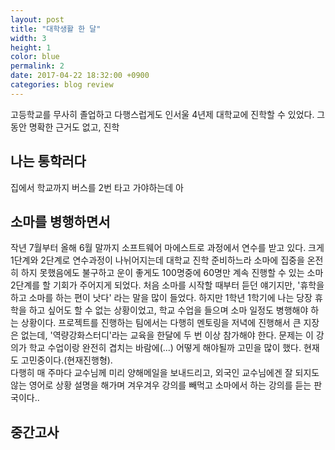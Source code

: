 ```yaml
---
layout: post
title: "대학생활 한 달"
width: 3
height: 1
color: blue
permalink: 2
date: 2017-04-22 18:32:00 +0900
categories: blog review
---
```


고등학교를 무사히 졸업하고 다행스럽게도 인서울 4년제 대학교에 진학할 수 있었다. 그동안 명확한 근거도 없고, 진학
## 나는 통학러다
집에서 학교까지 버스를 2번 타고 가야하는데 아

## 소마를 병행하면서
작년 7월부터 올해 6월 말까지 소프트웨어 마에스트로 과정에서 연수를 받고 있다. 크게 1단계와 2단계로 연수과정이 나뉘어지는데 대학교 진학 준비하느라 소마에 집중을 온전히 하지 못했음에도 불구하고 운이 좋게도 100명중에 60명만 계속 진행할 수 있는 소마 2단계를 할 기회가 주어지게 되었다. 처음 소마를 시작할 때부터 듣던 얘기지만, '휴학을 하고 소마를 하는 편이 낫다' 라는 말을 많이 들었다. 하지만 1학년 1학기에 나는 당장 휴학을 하고 싶어도 할 수 없는 상황이었고, 학교 수업을 들으며 소마 일정도 병행해야 하는 상황이다. 프로젝트를 진행하는 팀에서는 다행히 멘토링을 저녁에 진행해서 큰 지장은 없는데, '역량강화스터디'라는 교육을 한달에 두 번 이상 참가해야 한다. 문제는 이 강의가 학교 수업이랑 완전히 겹치는 바람에(...) 어떻게 해야될까 고민을 많이 했다. 현재도 고민중이다.(현재진행형).  
다행히 매 주마다 교수님께 미리 양해메일을 보내드리고, 외국인 교수님에겐 잘 되지도 않는 영어로 상황 설명을 해가며 겨우겨우 강의를 빼먹고 소마에서 하는 강의를 듣는 판국이다..

## 중간고사


